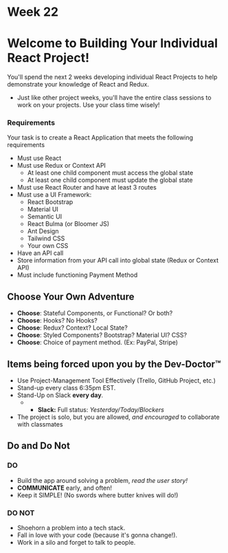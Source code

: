 # Week 22

# Welcome to Building Your Individual React Project!

You'll spend the next 2 weeks developing individual React Projects to help demonstrate your knowledge of React and Redux. 
- Just like other project weeks, you'll have the entire class sessions to work on your projects. Use your class time wisely!

### Requirements

Your task is to create a React Application that meets the following requirements

- Must use React
- Must use Redux or Context API
  - At least one child component must access the global state
  - At least one child component must update the global state
- Must use React Router and have at least 3 routes
- Must use a UI Framework:
  - React Bootstrap
  - Material UI
  - Semantic UI
  - React Bulma (or Bloomer JS)
  - Ant Design
  - Tailwind CSS
  - Your own CSS
- Have an API call
- Store information from your API call into global state (Redux or Context API)
- Must include functioning Payment Method

## Choose Your Own Adventure

- **Choose**: Stateful Components, or Functional? Or both?
- **Choose**: Hooks? No Hooks?
- **Choose**: Redux? Context? Local State?
- **Choose**: Styled Components? Bootstrap? Material UI? CSS?
- **Choose**: Choice of payment method. (Ex: PayPal, Stripe)

## Items being forced upon you by the Dev-Doctor™

- Use Project-Management Tool Effectively (Trello, GitHub Project, etc.)
- Stand-up every class 6:35pm EST.
- Stand-Up on Slack **every day**.
  -  * **Slack:** Full status: _Yesterday/Today/Blockers_
- The project is solo, but you are allowed, _and encouraged_ to collaborate with classmates

## Do and Do Not

### DO

- Build the app around solving a problem, _read the user story!_
- **COMMUNICATE** early, and often!
- Keep it SIMPLE! (No swords where butter knives will do!)

### DO NOT

- Shoehorn a problem into a tech stack.
- Fall in love with your code (because it's gonna change!).
- Work in a silo and forget to talk to people.



